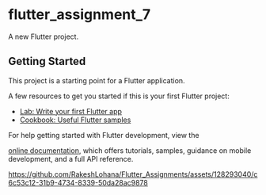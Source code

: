# flutter_assignment_7

A new Flutter project.

## Getting Started

This project is a starting point for a Flutter application.

A few resources to get you started if this is your first Flutter project:

- [Lab: Write your first Flutter app](https://docs.flutter.dev/get-started/codelab)
- [Cookbook: Useful Flutter samples](https://docs.flutter.dev/cookbook)

For help getting started with Flutter development, view the




[online documentation](https://docs.flutter.dev/), which offers tutorials,
samples, guidance on mobile development, and a full API reference.



https://github.com/RakeshLohana/Flutter_Assignments/assets/128293040/c6c53c12-31b9-4734-8339-50da28ac9878


